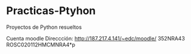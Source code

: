 # Practicas-Ptyhon
Proyectos de Python resueltos 

Cuenta moodle
Direccción: http://187.217.4.141/~edc/moodle/
352NRA43
ROSC020112HMCMNRA4*p
